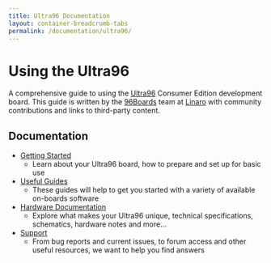 ```yaml
---
title: Ultra96 Documentation
layout: container-breadcrumb-tabs
permalink: /documentation/ultra96/
---
```

# Using the Ultra96

A comprehensive guide to using the [Ultra96](https://www.96boards.org/products/dragonboard820c/) Consumer Edition development board. This guide is written by the [96Boards](https://www.96boards.org) team at [Linaro](http://www.linaro.org) with community contributions and links to third-party content.

## Documentation

- [Getting Started](getting-started/)
   - Learn about your Ultra96 board, how to prepare and set up for basic use
- [Useful Guides](guides/)
   - These guides will help to get you started with a variety of available on-boards software
- [Hardware Documentation](hardware-docs/)
   - Explore what makes your Ultra96 unique, technical specifications, schematics, hardware notes and more...
- [Support](support/)
   - From bug reports and current issues, to forum access and other useful resources, we want to help you find answers
